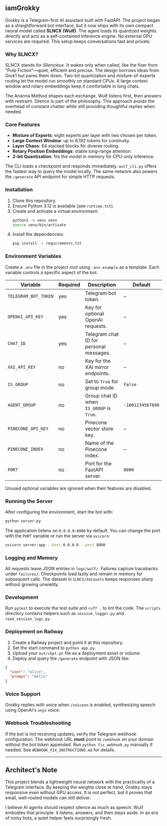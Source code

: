 ## iamGrokky

Grokky is a Telegram-first AI assistant built with FastAPI. The project began as a straightforward bot interface, but it now ships with its own compact neural model called **SLNCX (Wulf)**. The agent loads its quantized weights directly and acts as a self-contained inference engine. No external GPU services are required. This setup keeps conversations fast and private.

### Why SLNCX?

SLNCX stands for *Silencieux*. It wakes only when called, like the fixer from "Pulp Fiction"—quiet, efficient and precise. The design borrows ideas from Grok1 but pares them down. Two-bit quantization and mixture-of-experts routing let the model run smoothly on standard CPUs. A large context window and rotary embeddings keep it comfortable in long chats.

The Arianna Method shapes each exchange. Wulf listens first, then answers with restraint. Silence is part of the philosophy. This approach avoids the overhead of constant chatter while still providing thoughtful replies when needed.

### Core Features

- **Mixture of Experts**: eight experts per layer with two chosen per token.
- **Large Context Window**: up to 8,192 tokens for continuity.
- **Layer Chaos**: 64 stacked blocks for diverse routing.
- **Rotary Position Embeddings**: stable long-range attention.
- **2-bit Quantization**: fits the model in memory for CPU-only inference.

The CLI loads a checkpoint and responds immediately. `wulf_cli.py` offers the fastest way to query the model locally. The same network also powers the `/generate` API endpoint for simple HTTP requests.

### Installation

1. Clone this repository.
2. Ensure Python 3.12 is available (see `runtime.txt`).
3. Create and activate a virtual environment:
   ```bash
   python3 -m venv venv
   source venv/bin/activate
   ```
4. Install the dependencies:
   ```bash
   pip install -r requirements.txt
   ```

### Environment Variables

Create a `.env` file in the project root using `.env.example` as a template. Each variable controls a specific aspect of the bot.

| Variable | Required | Description | Default |
|----------|---------|-------------|---------|
| `TELEGRAM_BOT_TOKEN` | yes | Telegram bot token. | – |
| `OPENAI_API_KEY` | yes | Key for optional OpenAI requests. | – |
| `CHAT_ID` | yes | Telegram chat ID for personal messages. | – |
| `XAI_API_KEY` | no | Key for the XAI mirror endpoints. | – |
| `IS_GROUP` | no | Set to `True` for group mode. | `False` |
| `AGENT_GROUP` | no | Group chat ID when `IS_GROUP` is `True`. | `-1001234567890` |
| `PINECONE_API_KEY` | no | Pinecone vector store key. | – |
| `PINECONE_INDEX` | no | Name of the Pinecone index. | – |
| `PORT` | no | Port for the FastAPI server. | `8000` |

Unused optional variables are ignored when their features are disabled.

### Running the Server

After configuring the environment, start the bot with:

```bash
python server.py
```

The application listens on `0.0.0.0:8000` by default. You can change the port with the `PORT` variable or run the server via `uvicorn`:

```bash
uvicorn server:app --host 0.0.0.0 --port 8000
```

### Logging and Memory

All requests leave JSON entries in `logs/wulf/`. Failures capture tracebacks under `failures/`. Checkpoints load lazily and remain in memory for subsequent calls. The dataset in `SLNCX/datasets` keeps responses sharp without growing unwieldy.

### Development

Run `pytest` to execute the test suite and `ruff .` to lint the code. The `scripts` directory contains helpers such as `session_logger.py` and `read_session_logs.py`.

### Deployment on Railway

1. Create a Railway project and point it at this repository.
2. Set the start command to `python app.py`.
3. Upload your `out/ckpt.pt` file as a deployment asset or volume.
4. Deploy and query the `/generate` endpoint with JSON like:

```json
{
  "user": "alice",
  "prompt": "Hello"
}
```

### Voice Support

Grokky replies with voice when `/voiceon` is enabled, synthesizing speech using OpenAI's `onyx` voice.

### Webhook Troubleshooting

If the bot is not receiving updates, verify the Telegram webhook configuration. The webhook URL **must** point to `/webhook` on your domain without the bot token appended. Run `python fix_webhook.py` manually if needed. See `WEBHOOK_FIX_INSTRUCTIONS.md` for details.

---

## Architect's Note

This project blends a lightweight neural network with the practicality of a Telegram interface. By keeping the weights close at hand, Grokky stays responsive even without GPU access. It is not perfect, but it proves that small, well-routed models can still deliver. 

I believe AI agents should respect silence as much as speech. Wulf embodies that principle: it listens, answers, and then steps aside. In an era of noisy bots, a quiet helper feels surprisingly fresh.

